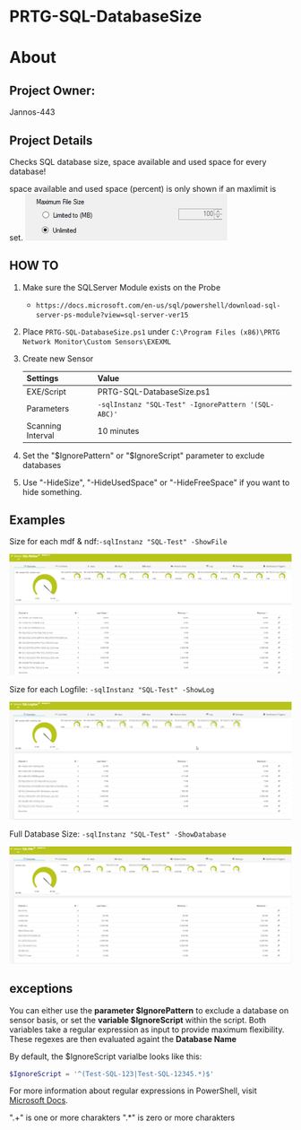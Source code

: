 # PRTG-SQL-DatabaseSize
# About

## Project Owner:

Jannos-443

## Project Details

Checks SQL database size, space available and used space for every database!

space available and used space (percent) is only shown if an maxlimit is set.
![PRTG-SQL-DatabaseSize](media/limit.png)

## HOW TO

1. Make sure the SQLServer Module exists on the Probe
   - `https://docs.microsoft.com/en-us/sql/powershell/download-sql-server-ps-module?view=sql-server-ver15`

2. Place `PRTG-SQL-DatabaseSize.ps1` under `C:\Program Files (x86)\PRTG Network Monitor\Custom Sensors\EXEXML`

3. Create new Sensor

   | Settings | Value |
   | --- | --- |
   | EXE/Script | PRTG-SQL-DatabaseSize.ps1 |
   | Parameters | `-sqlInstanz "SQL-Test" -IgnorePattern '(SQL-ABC)'` |
   | Scanning Interval | 10 minutes |


4. Set the "$IgnorePattern" or "$IgnoreScript" parameter to exclude databases

5. Use "-HideSize", "-HideUsedSpace" or "-HideFreeSpace" if you want to hide something.



## Examples
Size for each mdf & ndf:`-sqlInstanz "SQL-Test" -ShowFile`

![PRTG-SQL-DatabaseSize](media/file.png)

Size for each Logfile: `-sqlInstanz "SQL-Test" -ShowLog`

![PRTG-SQL-DatabaseSize](media/log.png)

Full Database Size: `-sqlInstanz "SQL-Test" -ShowDatabase`

![PRTG-SQL-DatabaseSize](media/db.png)


exceptions
------------------
You can either use the **parameter $IgnorePattern** to exclude a database on sensor basis, or set the **variable $IgnoreScript** within the script. Both variables take a regular expression as input to provide maximum flexibility. These regexes are then evaluated againt the **Database Name**

By default, the $IgnoreScript varialbe looks like this:

```powershell
$IgnoreScript = '^(Test-SQL-123|Test-SQL-12345.*)$' 
```

For more information about regular expressions in PowerShell, visit [Microsoft Docs](https://docs.microsoft.com/en-us/powershell/module/microsoft.powershell.core/about/about_regular_expressions).

".+" is one or more charakters
".*" is zero or more charakters
